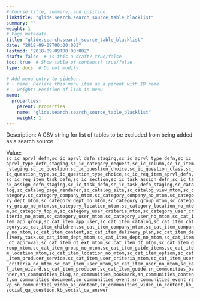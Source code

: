 ```yaml
---
# Course title, summary, and position.
linktitle: "glide.search.search_source_table_blacklist"
summary: ""
weight: 1
# Page metadata.
title: "glide.search.search_source_table_blacklist"
date: "2018-09-09T00:00:00Z"
lastmod: "2018-09-09T00:00:00Z"
draft: false  # Is this a draft? true/false
toc: true  # Show table of contents? true/false
type: docs  # Do not modify.

# Add menu entry to sidebar.
# - name: Declare this menu item as a parent with ID name.
# - weight: Position of link in menu.
menu:
  properties:
    parent: Properties
    name: "glide.search.search_source_table_blacklist"
    weight: 1
---
```


Description: A CSV string for list of tables to be excluded from being added as a search source


Value: `sc_ic_aprvl_defn,sc_ic_aprvl_defn_staging,sc_ic_aprvl_type_defn,sc_ic_aprvl_type_defn_staging,sc_ic_category_request,sc_ic_column,sc_ic_item_staging,sc_ic_question,sc_ic_question_choice,sc_ic_question_class,sc_ic_question_type,sc_ic_question_type_choice,sc_ic_req_item_aprvl_defn,sc_ic_req_item_task_defn,sc_ic_section,sc_ic_task_assign_defn,sc_ic_task_assign_defn_staging,sc_ic_task_defn,sc_ic_task_defn_staging,sc_catalog,sc_catalog_page_renderer,sc_catalog_site,sc_catalog_view_mtom,sc_category,sc_category_company_mtom,sc_category_company_no_mtom,sc_category_dept_mtom,sc_category_dept_no_mtom,sc_category_group_mtom,sc_category_group_no_mtom,sc_category_location_mtom,sc_category_location_no_mtom,sc_category_top_n,sc_category_user_criteria_mtom,sc_category_user_criteria_no_mtom,sc_category_user_mtom,sc_category_user_no_mtom,sc_cat_item_app_group,sc_cat_item_app_user,sc_cat_item_catalog,sc_cat_item_category,sc_cat_item_children,sc_cat_item_company_mtom,sc_cat_item_company_no_mtom,sc_cat_item_content,sc_cat_item_delivery_plan,sc_cat_item_delivery_task,sc_cat_item_dept_mtom,sc_cat_item_dept_no_mtom,sc_cat_item_dt_approval,sc_cat_item_dt_ext_mtom,sc_cat_item_dt_mtom,sc_cat_item_group_mtom,sc_cat_item_group_no_mtom,sc_cat_item_guide_items,sc_cat_item_location_mtom,sc_cat_item_location_no_mtom,sc_cat_item_option,sc_cat_item_producer_service,sc_cat_item_user_criteria_mtom,sc_cat_item_user_criteria_no_mtom,sc_cat_item_user_mtom,sc_cat_item_user_no_mtom,sc_cat_item_wizard,sc_cat_item_producer,sc_cat_item_guide,sn_communities_banner,sn_communities_blog,sn_communities_bookmark,sn_communities_content,sn_communities_document,sn_communities_event,sn_communities_event_rsvp,sn_communities_video_as_content,sn_communities_video_in_content,kb_social_qa_question,kb_social_qa_answer`